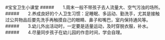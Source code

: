 #宝宝卫生小课堂
#####&emsp;&emsp;1.周末一般不带孩子去人流量大、空气污浊的场所。  
#####&emsp;&emsp;2.养成良好的个人卫生习惯：足睡眠、多运动、勤洗手，尤其是接触过公共物品后要先洗手再触摸自己的眼睛、鼻子和嘴巴，室内保持通风等。  
#####&emsp;&emsp;3.幼儿外出活动时，一定要是适量运动，及时穿脱衣服，补水。  
#####&emsp;&emsp;4.尽量同步孩子在幼儿园的作息时间，学会自理。  
